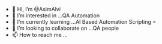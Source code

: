 - 👋 Hi, I’m @AsimAlvi
- 👀 I’m interested in ...QA Automation
- 🌱 I’m currently learning ...AI Based Automation Scripting =
- 💞️ I’m looking to collaborate on ...QA people
- 📫 How to reach me ...

<!---
AsimAlvi/AsimAlvi is a ✨ special ✨ repository because its `README.md` (this file) appears on your GitHub profile.
You can click the Preview link to take a look at your changes.
--->
